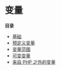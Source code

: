 变量
====

**目录**

-   [基础](/language/variables/basics.html)
-   [预定义变量](/language/variables/predefined.html)
-   [变量范围](/language/variables/scope.html)
-   [可变变量](/language/variables/variable.html)
-   [来自 PHP 之外的变量](/language/variables/external.html)
